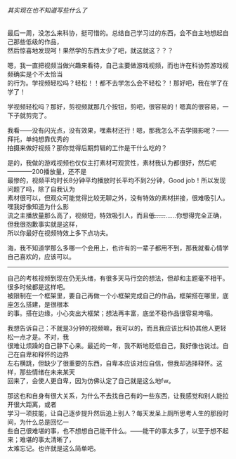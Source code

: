 ###### 其实现在也不知道写些什么了  

  最后一周，没怎么来科协，挺可惜的。总结自己学习过的东西，会不自主地想起自己那些低级的作品，  
然后惊喜地发现呵！果然学的东西太少了吧，就这就这？？？  

  嗯，我一直把视频当做兴趣来看待，自己主要做游戏视频，而也许在科协剪游戏视频确实是个不太恰当  
的行为。学视频轻松吗？轻松！！都不去学怎么会不轻松？！那好吧，我在学了在学了！  

  学视频轻松吗？那好，剪视频就那几个按钮，剪吧，很容易的！嗯真的很容易，一下子就剪完了。  
  
  我看——没有闪光点，没有效果，嘿素材还行！嗯，那我怎么不去学摄影呢？——拜托，单纯想靠优秀的  
拍摄来做好视频？那你觉得后期剪辑的工作是干什么吃的？  

  是的，我做的游戏视频也仅仅主打素材可观赏性，素材我认为都很好，然后呢————200播放量，还不是  
最惨的，视频平均时长8分钟平均播放时长平均不到2分钟，Good job！所以发现问题了吗，除了自我认为  
素材很可以，但观众可能觉得比较无聊之外，没有特效的素材拼接，很难吸引人。嘿我好像知道为什么影  
流之主播放量那么高了，视频短，特效吸引人，而且~~低......~~……你想得完全正确，但我很抱歉事实就是这样，  
所以你最好在视频特效上多下点功夫。  

  海，我不知道学那么多哪一个会用上，也许有的一辈子都用不到，那我就看心情学自己喜欢的，应该可以。  

------------------------------------------------------

  自己的考核视频到现在仍无头绪，有很多天马行空的想法，但却和主题毫不相干。很多时候都是这样吧。  
被限制在一个框架里，要自己再做一个小框架完成自己的作品，框架搭在哪里，底座怎么搭建，是很根本  
的事。搭在边缘，小心突出大框架；想法再丰富，底坐不稳作品很容易垮塌。  

  我想告诉自己：不就是3分钟的视频嘛，我可以的，而且我应该比科协其他人更轻松一点才是。不对，我  
很难让烦躁的自己静下心来。最近的一年，我不断地贬低自己，我好像也说过。自己在自卑和释怀的边界  
左右横跳，但缺少了很重要的东西，自卑本应该对应自信，但我却选择释怀。这样，那些情绪在未来某天  
回来了，会使人更自卑，因为仿佛认定了自己就是这么地fw。  

  那这也和自身有很大关系，为什么不去找自己有的一些东西，让我感觉和别人能拉开很大距离，或者  
学习一项技能，让自己逐步提升然后追上别人？每天发呆上厕所思考人生的那段时间，为什么总是回忆一  
些自己很难堪的事，也不想想自己能干什么。——能干的事太多了，以至于想不起来；难堪的事太清晰了，  
太难忘记。也许就是这么简单吧。
